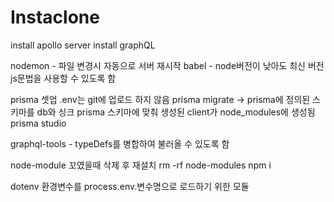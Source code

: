 # Instaclone

install apollo server 
install graphQL

nodemon - 파일 변경시 자동으로 서버 재시작
babel - node버전이 낮아도 최신 버전 js문법을 사용할 수 있도록 함

prisma 셋업
.env는 git에 업로드 하지 않음
prisma migrate -> prisma에 정의된 스키마를 db와 싱크
prisma 스키마에 맞춰 생성된 client가 node_modules에 생성됨
prisma studio

graphql-tools - typeDefs를 병합하여 불러올 수 있도록 함

node-module 꼬였을때 삭제 후 재설치
rm -rf node-modules
npm i

dotenv
환경변수를 process.env.변수명으로 로드하기 위한 모듈